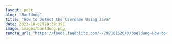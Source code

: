 ```yaml
---
layout: post
blog: "Baeldung"
title: "How to Detect the Username Using Java"
date: 2023-10-02T20:39:39Z
image: images/baeldung.png
remote_url: "https://feeds.feedblitz.com/~/797161526/0/baeldung~How-to-Detect-the-Username-Using-Java"
---
```

